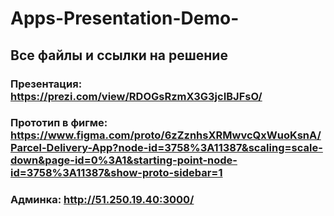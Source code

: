 # Apps-Presentation-Demo-
## Все файлы и ссылки на решение

### Презентация: https://prezi.com/view/RDOGsRzmX3G3jcIBJFsO/
### Прототип в фигме: https://www.figma.com/proto/6zZznhsXRMwvcQxWuoKsnA/Parcel-Delivery-App?node-id=3758%3A11387&scaling=scale-down&page-id=0%3A1&starting-point-node-id=3758%3A11387&show-proto-sidebar=1
### Админка: http://51.250.19.40:3000/


